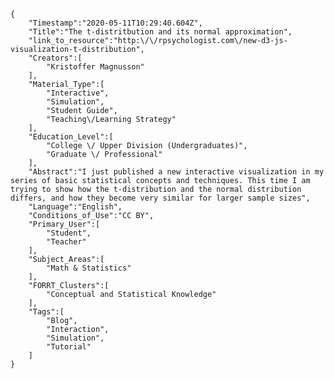 
    {
        "Timestamp":"2020-05-11T10:29:40.604Z",
        "Title":"The t-distritbution and its normal approximation",
        "link_to_resource":"http:\/\/rpsychologist.com\/new-d3-js-visualization-t-distribution",
        "Creators":[
            "Kristoffer Magnusson"
        ],
        "Material_Type":[
            "Interactive",
            "Simulation",
            "Student Guide",
            "Teaching\/Learning Strategy"
        ],
        "Education_Level":[
            "College \/ Upper Division (Undergraduates)",
            "Graduate \/ Professional"
        ],
        "Abstract":"I just published a new interactive visualization in my series of basic statistical concepts and techniques. This time I am trying to show how the t-distribution and the normal distribution differs, and how they become very similar for larger sample sizes",
        "Language":"English",
        "Conditions_of_Use":"CC BY",
        "Primary_User":[
            "Student",
            "Teacher"
        ],
        "Subject_Areas":[
            "Math & Statistics"
        ],
        "FORRT_Clusters":[
            "Conceptual and Statistical Knowledge"
        ],
        "Tags":[
            "Blog",
            "Interaction",
            "Simulation",
            "Tutorial"
        ]
    }
